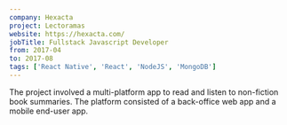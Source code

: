 ```yaml
---
company: Hexacta
project: Lectoramas
website: https://hexacta.com/
jobTitle: Fullstack Javascript Developer
from: 2017-04
to: 2017-08
tags: ['React Native', 'React', 'NodeJS', 'MongoDB']
---
```


The project involved a multi-platform app to read and listen to non-fiction book summaries. The platform consisted of a back-office web app and a mobile end-user app.
